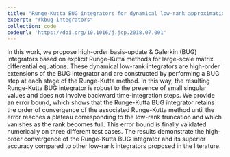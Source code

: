 ```yaml
---
title: "Runge-Kutta BUG integrators for dynamical low-rank approximations"
excerpt: "rkbug-integrators"
collection: code
codeurl: 'https://doi.org/10.1016/j.jcp.2018.07.001'
---
```

In this work, we propose high-order basis-update & Galerkin (BUG) integrators based on explicit Runge-Kutta methods for large-scale matrix differential equations. These dynamical low-rank integrators are high-order extensions of the BUG integrator and are constructed by performing a BUG step at each stage of the Runge-Kutta method. In this way, the resulting Runge-Kutta BUG integrator is robust to the presence of small singular values and does not involve backward time-integration steps. We provide an error bound, which shows that the Runge-Kutta BUG integrator retains the order of convergence of the associated Runge-Kutta method until the error reaches a plateau corresponding to the low-rank truncation and which vanishes as the rank becomes full. This error bound is finally validated numerically on three different test cases. The results demonstrate the high-order convergence of the Runge-Kutta BUG integrator and its superior accuracy compared to other low-rank integrators proposed in the literature.
